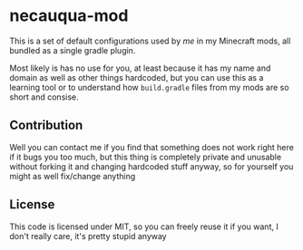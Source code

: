 # necauqua-mod
This is a set of default configurations used by _me_ in my Minecraft mods,
all bundled as a single gradle plugin.

Most likely is has no use for you, at least because it has my name and domain
as well as other things hardcoded, but you can use this as a learning tool or
to understand how `build.gradle` files from my mods are so short and consise.

## Contribution
Well you can contact me if you find that something does not work right here
if it bugs you too much, but this thing is completely private and unusable without
forking it and changing hardcoded stuff anyway, so for yourself you might as well
fix/change anything

## License
This code is licensed under MIT, so you can freely reuse it if you want, I don't 
really care, it's pretty stupid anyway
